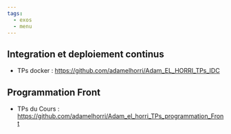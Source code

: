 ```yaml
---
tags:
  - exos
  - menu
---
```

## Integration et deploiement continus
- TPs docker : https://github.com/adamelhorri/Adam_EL_HORRI_TPs_IDC
## Programmation Front
- TPs du Cours : https://github.com/adamelhorri/Adam_el_horri_TPs_programmation_Front